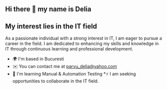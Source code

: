 ## Hi there 👋 my name is Delia

My interest lies in the IT field
--------------------------------

As a passionate individual with a strong interest in IT, I am eager to pursue a career in the field. I am dedicated to enhancing my skills and knowledge in IT through continuous learning and professional development.

* 🌍  I'm based in Bucuresti
* ✉️  You can contact me at [parvu\_delia@yahoo.com](mailto:parvu_delia@yahoo.com)
* 🧠  I'm learning Manual & Automation Testing
*⚡  I am seeking opportunities to collaborate in the IT field.
